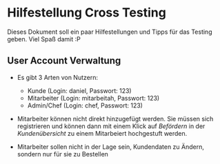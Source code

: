 # Hilfestellung Cross Testing

Dieses Dokument soll ein paar Hilfestellungen und Tipps für das Testing geben. Viel Spaß damit :P

## User Account Verwaltung

- Es gibt 3 Arten von Nutzern:
  - Kunde (Login: daniel, Passwort: 123)
  - Mitarbeiter (Login: mitarbeitah, Passwort: 123)
  - Admin/Chef (Login: chef, Passwort: 123)

- Mitarbeiter können nicht direkt hinzugefügt werden. Sie müssen sich registrieren und können dann mit einem Klick auf *Befördern* in der *Kundenübersicht* zu einem Mitarbeiert hochgestuft werden.
- Mitarbeiter sollen nicht in der Lage sein, Kundendaten zu Ändern, sondern nur für sie zu Bestellen
